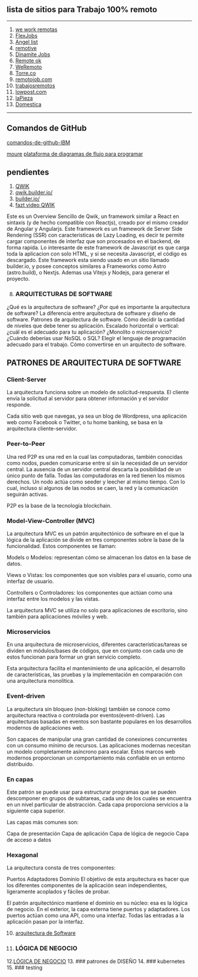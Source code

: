 ## lista de sitios para Trabajo 100% remoto

---

1. [we work remotas](https://weworkremotely.com/)
2. [FlexJobs](https://www.flexjobs.com/jobs)
3. [Angel list](https://angel.co/)
4. [remotive](https://remotive.com/)
5. [Dinamite Jobs](https://dynamitejobs.com/)
6. [Remote ok](https://remoteok.com/)
7. [WeRemoto](https://www.weremoto.com/)
8. [Torre.co](https://torre.co/?r=gmjc2tWs)
9. [remotojob.com](https://remotojob.com/)
10. [trabajosremotos](https://trabajosremotos.es)
11. [lowpost.com](https://lowpost.com/)
12. [laPieza](https://lapieza.io/es)
13. [Domestica](www.google.com)

---

## Comandos de GitHub
[comandos-de-github-IBM](https://www.ibm.com/docs/es/aix/7.2?topic=files-moving-renaming-mv-command)

[moure](https://github.com/collections/learn-to-code)
[plataforma de diagramas de flujo para programar](http://www.flowgorithm.org/)

## pendientes 


1. [QWIK](https://medium.com/javascript-in-plain-english/react-and-next-js-is-dead-something-new-is-finally-replacing-it-for-good-c792c48806f6)
2. [qwik.builder.io/](https://qwik.builder.io/)
3. [builder.io/](https://builder.io/)
4. [fazt video QWIK](https://www.youtube.com/watch?v=kT-Y17mEUZs) 
 

Este es un Overview Sencillo de Qwik, un framework similar a React en sintaxis (y de hecho compatible con Reactjs), creado por el mismo creador de Angular y Angularjs. Este framework es un framework de Server Side Rendering (SSR) con caracteristicas de Lazy Loading, es decir te permite cargar componentes de interfaz que son procesados en el backend, de forma rapida. Lo interesante de este framework de Javascript es que carga toda la aplicacion con solo HTML, y si se necesita Javascript, el código es descargado. Este framework esta siendo usado en un sitio llamado builder.io, y posee conceptos similares a Frameworks como Astro (astro.build), o Nextjs. Ademas usa Vitejs y Nodejs, para generar el proyecto.
 

8. ### ARQUITECTURAS DE SOFTWARE

¿Qué es la arquitectura de software?
¿Por qué es importante la arquitectura de software?
La diferencia entre arquitectura de software y diseño de software.
Patrones de arquitectura de software.
Cómo decidir la cantidad de niveles que debe tener su aplicación.
Escalado horizontal o vertical: ¿cuál es el adecuado para tu aplicación?
¿Monolito o microservicio?
¿Cuándo deberías usar NoSQL o SQL?
Elegir el lenguaje de programación adecuado para el trabajo.
Cómo convertirse en un arquitecto de software.

## PATRONES DE ARQUITECTURA DE SOFTWARE


### Client-Server

La arquitectura funciona sobre un modelo de solicitud-respuesta. 
El cliente envía la solicitud al servidor para obtener información
y el servidor responde.

Cada sitio web que navegas, ya sea un blog de Wordpress, una aplicación 
web como Facebook o Twitter, o tu home banking, se basa en la arquitectura
cliente-servidor.


### Peer-to-Peer

Una red P2P es una red en la cual las computadoras, también conocidas como nodos,
pueden comunicarse entre sí sin la necesidad de un servidor central.
La ausencia de un servidor central descarta la posibilidad de un único punto de falla.
Todas las computadoras en la red tienen los mismos derechos.
Un nodo actúa como seeder y leecher al mismo tiempo. Con lo cual,
incluso si algunos de las nodos se caen, la red y la comunicación seguirán activas.

P2P es la base de la tecnología blockchain.


### Model-View-Controller (MVC)

La arquitectura MVC es un patrón arquitectónico de software en el que la lógica de la aplicación se divide en tres componentes sobre la base de la funcionalidad.
Estos componentes se llaman:

Models o Modelos: representan cómo se almacenan los datos en la base de datos.

Views o Vistas: los componentes que son visibles para el usuario, como una interfaz de usuario.

Controllers o Controladores: los componentes que actúan como una interfaz entre los modelos y las vistas.

La arquitectura MVC se utiliza no solo para aplicaciones de escritorio, sino también para aplicaciones móviles y web.


### Microservicios

En una arquitectura de microservicios, diferentes características/tareas se dividen en módulos/bases de códigos,
que en conjunto con cada uno de estos funcionan para formar un gran servicio completo.

Esta arquitectura facilita el mantenimiento de una aplicación, el desarrollo de características,
las pruebas y la implementación en comparación con una arquitectura monolítica.


### Event-driven

La arquitectura sin bloqueo (non-bloking) también se conoce como arquitectura reactiva o controlada por eventos(event-driven).
Las arquitecturas basadas en eventos son bastante populares en los desarrollos modernos de aplicaciones web.

Son capaces de manipular una gran cantidad de conexiones concurrentes con un consumo mínimo de recursos.
Las aplicaciones modernas necesitan un modelo completamente asíncrono para escalar.
Estos marcos web modernos proporcionan un comportamiento más confiable en un entorno distribuido.


### En capas

Este patrón se puede usar para estructurar programas que se pueden descomponer en grupos de subtareas,
cada uno de los cuales se encuentra en un nivel particular de abstracción.
Cada capa proporciona servicios a la siguiente capa superior.

Las capas más comunes son:

Capa de presentación
Capa de aplicación
Capa de lógica de negocio
Capa de acceso a datos


### Hexagonal

La arquitectura consta de tres componentes:

Puertos
Adaptadores
Dominio
El objetivo de esta arquitectura es hacer que los diferentes componentes de la aplicación sean independientes,
ligeramente acoplados y fáciles de probar.

El patrón arquitectónico mantiene el dominio en su núcleo: esa es la lógica de negocio.
En el exterior, la capa externa tiene puertos y adaptadores. Los puertos actúan como una API, como una interfaz.
Todas las entradas a la aplicación pasan por la interfaz.









10. [arquitectura de Software ](https://medium.com/@ktufernando/la-gu%C3%ADa-definitiva-de-la-arquitectura-del-software-f419db9c6bf7)
11. ### LÓGICA DE NEGOCIO 
12.[LÓGICA DE NEGOCIO](https://www.youtube.com/watch?v=fdnqf0qZUbw)
13. ### patrones de DISEÑO
14. ### kubernetes
15. ### testing
